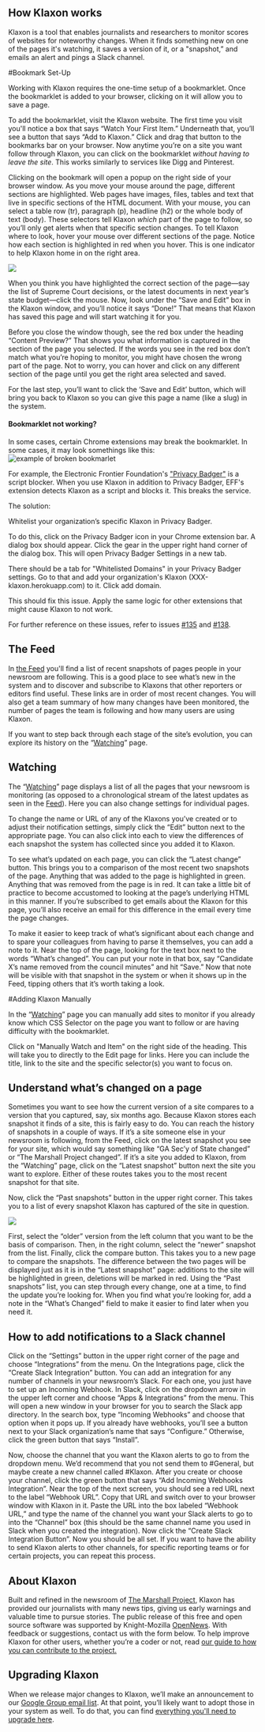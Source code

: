 ## How Klaxon works

Klaxon is a tool that enables journalists and researchers to monitor scores of websites for noteworthy changes. When it finds something new on one of the pages it's watching, it saves a version of it, or a "snapshot,” and emails an alert and pings a Slack channel.

#Bookmark Set-Up

Working with Klaxon requires the one-time setup of a bookmarklet. Once the bookmarklet is added to your browser, clicking on it will allow you to save a page. 

To add the bookmarklet, visit the Klaxon website. The first time you visit you'll notice a box that says “Watch Your First Item.” Underneath that, you’ll see a button that says “Add to Klaxon.” Click and drag that button to the bookmarks bar on your browser. Now anytime you’re on a site you want follow through Klaxon, you can click on the bookmarklet *without having to leave the site*. This works similarly to services like Digg and Pinterest. 

Clicking on the bookmark will open a popup on the right side of your browser window. As you move your mouse around the page, different sections are highlighted. Web pages have images, files, tables and text that live in specific sections of the HTML document. With your mouse, you can select a table row (tr), paragraph (p), headline (h2) or the whole body of text (body). These selectors tell Klaxon *which* part of the page to follow, so you’ll only get alerts when that specific section changes. To tell Klaxon where to look, hover your mouse over different sections of the page. Notice how each section is highlighted in red when you hover. This is one indicator to help Klaxon home in on the right area.

![](/assets/bookmarklet.png)

When you think you have highlighted the correct section of the page—say the list of Supreme Court decisions, or the latest documents in next year’s state budget—click the mouse. Now, look under the “Save and Edit” box in the Klaxon window, and you’ll notice it says “Done!” That means that Klaxon has saved this page and will start watching it for you.

Before you close the window though, see the red box under the heading “Content Preview?” That shows you what information is captured in the section of the page you selected. If the words you see in the red box don’t match what you’re hoping to monitor, you might have chosen the wrong part of the page. Not to worry, you can hover and click on any different section of the page until you get the right area selected and saved. 

For the last step, you’ll want to click the ‘Save and Edit’ button, which will bring you back to Klaxon so you can give this page a name (like a slug) in the system.

#### Bookmarklet not working?

In some cases, certain Chrome extensions may break the bookmarklet. In some cases, it may look somethings like this:
![example of broken bookmarlet](https://user-images.githubusercontent.com/190733/28034680-8375a8a2-6577-11e7-86fd-c594d35bd4b1.png)

For example, the Electronic Frontier Foundation's ["Privacy Badger"](https://www.eff.org/privacybadger) is a script blocker. When you use Klaxon in addition to Privacy Badger, EFF's extension detects Klaxon as a script and blocks it. This breaks the service. 

The solution:

Whitelist your organization’s specific Klaxon in Privacy Badger. 

To do this, click on the Privacy Badger icon in your Chrome extension bar. A dialog box should appear. Click the gear in the upper right hand corner of the dialog box. This will open Privacy Badger Settings in a new tab. 

There should be a tab for "Whitelisted Domains" in your Privacy Badger settings. Go to that and add your organization's Klaxon (XXX-klaxon.herokuapp.com) to it. Click add domain. 

This should fix this issue. Apply the same logic for other extensions that might cause Klaxon to not work.

For further reference on these issues, refer to issues [#135](https://github.com/themarshallproject/klaxon/issues/135) and [#138](https://github.com/themarshallproject/klaxon/issues/138).

## The Feed

In [the Feed](/) you'll find a list of recent snapshots of pages people in your newsroom are following. This is a good place to see what’s new in the system and to discover and subscribe to Klaxons that other reporters or editors find useful. These links are in order of most recent changes. You will also get a team summary of how many changes have been monitored, the number of pages the team is following and how many users are using Klaxon. 

If you want to step back through each stage of the site’s evolution, you can explore its history on the “[Watching](/watching/pages)” page.

## Watching

The “[Watching](/watching/pages)” page displays a list of all the pages that your newsroom is monitoring (as opposed to a chronological stream of the latest updates as seen in the [Feed](/)). Here you can also change settings for individual pages. 

To change the name or URL of any of the Klaxons you’ve created or to adjust their notification settings, simply click the “Edit” button next to the appropriate page. You can also click into each to view the differences of each snapshot the system has collected since you added it to Klaxon.

To see what’s updated on each page, you can click the “Latest change” button. This brings you to a comparison of the most recent two snapshots of the page. Anything that was added to the page is highlighted in green. Anything that was removed from the page is in red. It can take a little bit of practice to become accustomed to looking at the page’s underlying HTML in this manner. If you’re subscribed to get emails about the Klaxon for this page, you’ll also receive an email for this difference in the email every time the page changes.

To make it easier to keep track of what’s significant about each change and to spare your colleagues from having to parse it themselves, you can add a note to it. Near the top of the page, looking for the text box next to the words “What’s changed”. You can put your note in that box, say “Candidate X’s name removed from the council minutes” and hit “Save.” Now that note will be visible with that snapshot in the system or when it shows up in the Feed, tipping others that it’s worth taking a look.

#Adding Klaxon Manually

In the “[Watching](/watching/pages)” page you can manually add sites to monitor if you already know which CSS Selector on the page you want to follow or are having difficulty with the bookmarklet.

Click on "Manually Watch and Item" on the right side of the heading. This will take you to directly to the Edit page for links. Here you can include the title, link to the site and the specific selector(s) you want to focus on. 

## Understand what’s changed on a page

Sometimes you want to see how the current version of a site compares to a version that you captured, say, six months ago. Because Klaxon stores each snapshot it finds of a site, this is fairly easy to do. You can reach the history of snapshots in a couple of ways. If it’s a site someone else in your newsroom is following, from the Feed, click on the latest snapshot you see for your site, which would say something like “GA Sec’y of State changed” or “The Marshall Project changed”. If it’s a site you added to Klaxon, from the “Watching” page, click on the “Latest snapshot” button next the site you want to explore. Either of these routes takes you to the most recent snapshot for that site. 

Now, click the “Past snapshots” button in the upper right corner. This takes you to a list of every snapshot Klaxon has captured of the site in question.

![](/assets/compare_versions.png)

First, select the “older” version from the left column that you want to be the basis of comparison. Then, in the right column, select the “newer” snapshot from the list. Finally, click the compare button. This takes you to a new page to compare the snapshots. The difference between the two pages will be displayed just as it is in the “Latest snapshot” page: additions to the site will be highlighted in green, deletions will be marked in red. Using the “Past snapshots” list, you can step through every change, one at a time, to find the update you’re looking for.  When you find what you’re looking for, add a note in the “What’s Changed” field to make it easier to find later when you need it. 

## How to add notifications to a Slack channel

Click on the “Settings” button in the upper right corner of the page and choose “Integrations” from the menu. On the Integrations page, click the “Create Slack Integration” button. You can add an integration for any number of channels in your newsroom’s Slack. For each one, you just have to set up an Incoming Webhook. In Slack, click on the dropdown arrow in the upper left corner and choose “Apps & Integrations” from the menu. This will open a new window in your browser for you to search the Slack app directory. In the search box, type “Incoming Webhooks” and choose that option when it pops up. If you already have webhooks, you’ll see a button next to your Slack organization’s name that says “Configure.” Otherwise, click the green button that says “Install”.

Now, choose the channel that you want the Klaxon alerts to go to from the dropdown menu. We’d recommend that you not send them to #General, but maybe create a new channel called #Klaxon. After you create or choose your channel, click the green button that says “Add Incoming Webhooks Integration”. Near the top of the next screen, you should see a red URL next to the label “Webhook URL”. Copy that URL and switch over to your browser window with Klaxon in it. Paste the URL into the box labeled “Webhook URL,” and type the name of the channel you want your Slack alerts to go to into the “Channel” box (this should be the same channel name you used in Slack when you created the integration). Now click the “Create Slack Integration Button”. Now you should be all set. If you want to have the ability to send Klaxon alerts to other channels, for specific reporting teams or for certain projects, you can repeat this process.

## About Klaxon

Built and refined in the newsroom of [The Marshall Project](https://www.themarshallproject.org/#.2N8GFLsI0), Klaxon has provided our journalists with many news tips, giving us early warnings and valuable time to pursue stories. The public release of this free and open source software was supported by Knight-Mozilla [OpenNews](https://opennews.org/). With feedback or suggestions, contact us with the form below. To help improve Klaxon for other users, whether you’re a coder or not, read [our guide to how you can contribute to the project.](https://github.com/themarshallproject/klaxon/blob/master/CONTRIBUTING.md)

## Upgrading Klaxon

When we release major changes to Klaxon, we’ll make an announcement to our [Google Group email list](https://groups.google.com/forum/#!forum/news-klaxon-users). At that point, you’ll likely want to adopt those in your system as well. To do that, you can find [everything you'll need to upgrade here](https://github.com/themarshallproject/klaxon#applying-upgrades-as-the-project-develops).

